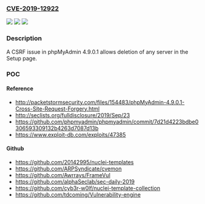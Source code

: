 ### [CVE-2019-12922](https://cve.mitre.org/cgi-bin/cvename.cgi?name=CVE-2019-12922)
![](https://img.shields.io/static/v1?label=Product&message=n%2Fa&color=blue)
![](https://img.shields.io/static/v1?label=Version&message=n%2Fa&color=blue)
![](https://img.shields.io/static/v1?label=Vulnerability&message=n%2Fa&color=brighgreen)

### Description

A CSRF issue in phpMyAdmin 4.9.0.1 allows deletion of any server in the Setup page.

### POC

#### Reference
- http://packetstormsecurity.com/files/154483/phpMyAdmin-4.9.0.1-Cross-Site-Request-Forgery.html
- http://seclists.org/fulldisclosure/2019/Sep/23
- https://github.com/phpmyadmin/phpmyadmin/commit/7d21d4223bdbe0306593309132b4263d7087d13b
- https://www.exploit-db.com/exploits/47385

#### Github
- https://github.com/20142995/nuclei-templates
- https://github.com/ARPSyndicate/cvemon
- https://github.com/Awrrays/FrameVul
- https://github.com/alphaSeclab/sec-daily-2019
- https://github.com/cyb3r-w0lf/nuclei-template-collection
- https://github.com/tdcoming/Vulnerability-engine


